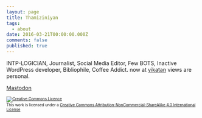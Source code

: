 ```yaml
---
layout: page
title: Thamiziniyan
tags:
  - about
date: 2016-03-21T00:00:00.000Z
comments: false
published: true
---
```

    

INTP-LOGICIAN, Journalist, Social Media Editor, Few BOTS, Inactive WordPress developer, Bibliophile, Coffee Addict. now at <a href="https:www.vikatan.com"> vikatan</a> views are personal.

<a rel="me" href="https://mastodon.social/@thamiziniyan">Mastodon</a>


<span style="font-size:10px;">
<a rel="license" href="http://creativecommons.org/licenses/by-nc-sa/4.0/"><img alt="Creative Commons Licence" style="border-width:0" src="https://i.creativecommons.org/l/by-nc-sa/4.0/88x31.png" /></a><br />This work is licensed under a <a rel="license" href="http://creativecommons.org/licenses/by-nc-sa/4.0/">Creative Commons Attribution-NonCommercial-ShareAlike 4.0 International License</a> </span>
